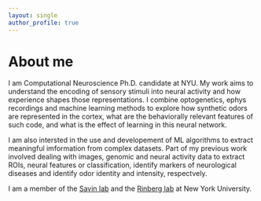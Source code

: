 ```yaml
---
layout: single
author_profile: true
---
```


# **About me**

I am Computational Neuroscience Ph.D. candidate at NYU. My work aims to understand the encoding of sensory stimuli into neural activity and how experience shapes those representations. I combine optogenetics, ephys recordings and machine learning methods to explore how synthetic odors are represented in the cortex, what are the behaviorally relevant features of such code, and what is the effect of learning in this neural network. 

I am also intersted in the use and developement of ML algorithms to extract meaningful imformation from complex datasets. Part of my previous work involved dealing with images, genomic and neural activity data to extract ROIs, neural features or classification, identify markers of neurological diseases and identify odor identity and intensity, respectvely.

I am a member of the [Savin lab](https://csavin.wixsite.com/savinlab) and the [Rinberg lab](https://www.rinberglab.com/) at New York University.

